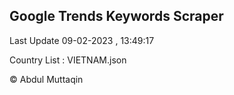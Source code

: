 

## Google Trends Keywords Scraper 
 
Last Update 09-02-2023 , 13:49:17

Country List :
VIETNAM.json



© Abdul Muttaqin 
